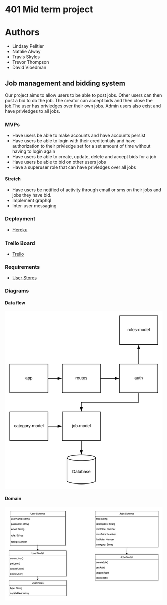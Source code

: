 # 401 Mid term project

# Authors 

- Lindsay Pelltier
- Natalie Alway
- Travis Skyles 
- Trevor Thompson
- David Vloedman

## Job management and bidding system

Our project aims to allow users to be able to post jobs. Other users can then post a bid to do the job.
The creator can accept bids and then close the job.The user has privledges over their own jobs. Admin users 
also exist and have privledges to all jobs.

### MVPs

* Have users be able to make accounts and have accounts persist
* Have users be able to login with their creditentials and have authorization to their privledge set
for a set amount of time without having to login again
* Have users be able to create, update, delete and accept bids for a job
* Have users be able to bid on other users jobs
* Have a superuser role that can have privledges over all jobs

#### Stretch

* Have users be notified of activity through email or sms on their jobs and jobs they have bid.
* Implement graphql 
* Inter-user messaging

### Deployment

* [Heroku](https://git.heroku.com/kan-u.git)

### Trello Board

* [Trello](https://trello.com/b/dom2QnVY/projectone)

### Requirements

* [User Stores](./requirements.md)

### Diagrams

#### Data flow
![](./jobApp.svg)

#### Domain 
![](./domain.jpg)
